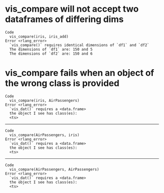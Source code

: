 # vis_compare will not accept two dataframes of differing dims

    Code
      vis_compare(iris, iris_add)
    Error <rlang_error>
      `vis_compare()` requires identical dimensions of `df1` and `df2`
      The dimensions of `df1` are: 150 and 5
      The dimensions of `df2` are: 150 and 6

# vis_compare fails when an object of the wrong class is provided

    Code
      vis_compare(iris, AirPassengers)
    Error <rlang_error>
      `vis_dat()` requires a <data.frame>
      the object I see has class(es):
      <ts>

---

    Code
      vis_compare(AirPassengers, iris)
    Error <rlang_error>
      `vis_dat()` requires a <data.frame>
      the object I see has class(es):
      <ts>

---

    Code
      vis_compare(AirPassengers, AirPassengers)
    Error <rlang_error>
      `vis_dat()` requires a <data.frame>
      the object I see has class(es):
      <ts>

